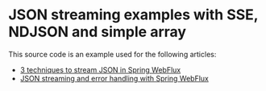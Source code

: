 # JSON streaming examples with SSE, NDJSON and simple array

This source code is an example used for the following articles:

* [3 techniques to stream JSON in Spring WebFlux](https://nurkiewicz.com/2021/08/json-streaming-in-webflux.html)
* [JSON streaming and error handling with Spring WebFlux](https://nurkiewicz.com/2021/08/error-handling-in-json-streaming-with-webflux.html)